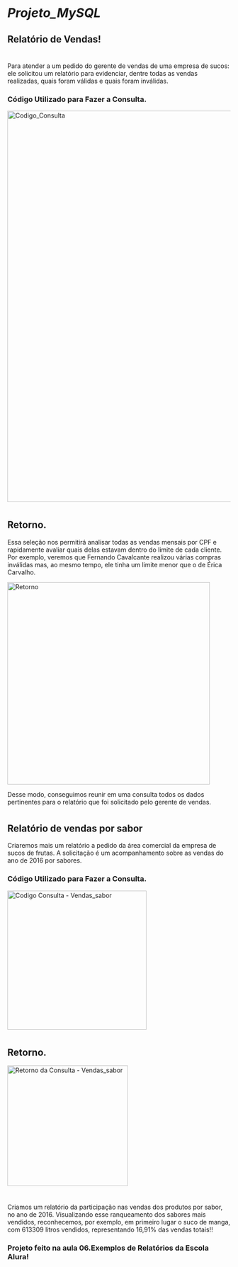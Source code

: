  # *Projeto_MySQL* 
 ## Relatório de Vendas!
#
  Para atender a um pedido do gerente de vendas de uma empresa de sucos: ele solicitou um relatório para evidenciar, dentre todas as vendas realizadas, quais foram válidas e quais foram inválidas.

### Código Utilizado para Fazer a Consulta.
<img width="884" alt="Codigo_Consulta" src="https://github.com/Simeaojs/projeto_MySQL/assets/126496806/4c042e68-18a7-46be-b202-19551476f910">


#
## Retorno.
  Essa seleção nos permitirá analisar todas as vendas mensais por CPF e rapidamente avaliar quais delas estavam dentro do limite de cada cliente. Por exemplo, veremos que Fernando Cavalcante realizou várias compras inválidas mas, ao mesmo tempo, ele tinha um limite menor que o de Érica Carvalho.


<img width="457" alt="Retorno" src="https://github.com/Simeaojs/projeto_MySQL/assets/126496806/8c03fd6b-b3e1-4aa1-a825-661d38eac5dd">




Desse modo, conseguimos reunir em uma consulta todos os dados pertinentes para o relatório que foi solicitado pelo gerente de vendas.
#

## Relatório de vendas por sabor
Criaremos mais um relatório a pedido da área comercial da empresa de sucos de frutas. A solicitação é um acompanhamento sobre as vendas do ano de 2016 por sabores.

### Código Utilizado para Fazer a Consulta.
<img width="314" alt="Codigo Consulta - Vendas_sabor" src="https://github.com/Simeaojs/projeto_MySQL/assets/126496806/906d808c-1443-4871-9412-bb01caff2fb3">

# 
## Retorno.

<img width="272" alt="Retorno da Consulta - Vendas_sabor" src="https://github.com/Simeaojs/projeto_MySQL/assets/126496806/578d4dc4-b45a-4682-b52f-01fcf34d30d6">


#


Criamos um relatório da participação nas vendas dos produtos por sabor, no ano de 2016.
Visualizando esse ranqueamento dos sabores mais vendidos, reconhecemos, por exemplo, em primeiro lugar o suco de manga, com 613309 litros vendidos, representando 16,91% das vendas totais!!





### Projeto feito na aula 06.Exemplos de Relatórios da Escola Alura!
